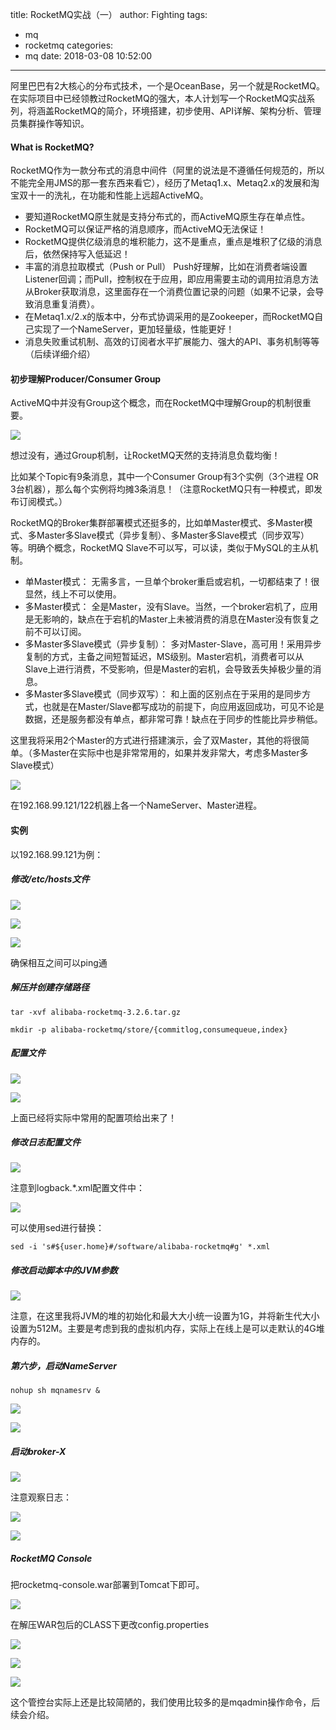 title: RocketMQ实战（一）
author: Fighting
tags:
  - mq
  - rocketmq
categories:
  - mq
date: 2018-03-08 10:52:00
---
阿里巴巴有2大核心的分布式技术，一个是OceanBase，另一个就是RocketMQ。在实际项目中已经领教过RocketMQ的强大，本人计划写一个RocketMQ实战系列，将涵盖RocketMQ的简介，环境搭建，初步使用、API详解、架构分析、管理员集群操作等知识。

#### What is RocketMQ?

RocketMQ作为一款分布式的消息中间件（阿里的说法是不遵循任何规范的，所以不能完全用JMS的那一套东西来看它），经历了Metaq1.x、Metaq2.x的发展和淘宝双十一的洗礼，在功能和性能上远超ActiveMQ。

- 要知道RocketMQ原生就是支持分布式的，而ActiveMQ原生存在单点性。
- RocketMQ可以保证严格的消息顺序，而ActiveMQ无法保证！
- RocketMQ提供亿级消息的堆积能力，这不是重点，重点是堆积了亿级的消息后，依然保持写入低延迟！
- 丰富的消息拉取模式（Push or Pull）
Push好理解，比如在消费者端设置Listener回调；而Pull，控制权在于应用，即应用需要主动的调用拉消息方法从Broker获取消息，这里面存在一个消费位置记录的问题（如果不记录，会导致消息重复消费）。
- 在Metaq1.x/2.x的版本中，分布式协调采用的是Zookeeper，而RocketMQ自己实现了一个NameServer，更加轻量级，性能更好！
- 消息失败重试机制、高效的订阅者水平扩展能力、强大的API、事务机制等等（后续详细介绍）

<!--more-->

#### 初步理解Producer/Consumer Group

ActiveMQ中并没有Group这个概念，而在RocketMQ中理解Group的机制很重要。

![](http://zhouqi-blog.oss-cn-shenzhen.aliyuncs.com/img/mq/1.png?imageView2/2/w/600/h/600/q/75|imageslim)

想过没有，通过Group机制，让RocketMQ天然的支持消息负载均衡！

比如某个Topic有9条消息，其中一个Consumer Group有3个实例（3个进程 OR 3台机器），那么每个实例将均摊3条消息！（注意RocketMQ只有一种模式，即发布订阅模式。）

> 
RocketMQ的Broker集群部署模式还挺多的，比如单Master模式、多Master模式、多Master多Slave模式（异步复制）、多Master多Slave模式（同步双写）等。明确个概念，RocketMQ Slave不可以写，可以读，类似于MySQL的主从机制。
- 单Master模式：
无需多言，一旦单个broker重启或宕机，一切都结束了！很显然，线上不可以使用。
- 多Master模式：
全是Master，没有Slave。当然，一个broker宕机了，应用是无影响的，缺点在于宕机的Master上未被消费的消息在Master没有恢复之前不可以订阅。
- 多Master多Slave模式（异步复制）：
多对Master-Slave，高可用！采用异步复制的方式，主备之间短暂延迟，MS级别。Master宕机，消费者可以从Slave上进行消费，不受影响，但是Master的宕机，会导致丢失掉极少量的消息。
- 多Master多Slave模式（同步双写）：
和上面的区别点在于采用的是同步方式，也就是在Master/Slave都写成功的前提下，向应用返回成功，可见不论是数据，还是服务都没有单点，都非常可靠！缺点在于同步的性能比异步稍低。

这里我将采用2个Master的方式进行搭建演示，会了双Master，其他的将很简单。（多Master在实际中也是非常常用的，如果并发非常大，考虑多Master多Slave模式）

![](http://zhouqi-blog.oss-cn-shenzhen.aliyuncs.com/img/mq/2.png?imageView2/2/w/600/h/600/q/75|imageslim)

在192.168.99.121/122机器上各一个NameServer、Master进程。

#### 实例

以192.168.99.121为例：

##### 修改/etc/hosts文件
![](http://zhouqi-blog.oss-cn-shenzhen.aliyuncs.com/img/mq/2.png?imageView2/2/w/600/h/600/q/75|imageslim)

![](http://zhouqi-blog.oss-cn-shenzhen.aliyuncs.com/img/mq/3.png?imageView2/2/w/600/h/600/q/75|imageslim)

![](http://zhouqi-blog.oss-cn-shenzhen.aliyuncs.com/img/mq/4.png?imageView2/2/w/600/h/600/q/75|imageslim)

确保相互之间可以ping通

##### 解压并创建存储路径

```shell
tar -xvf alibaba-rocketmq-3.2.6.tar.gz

mkdir -p alibaba-rocketmq/store/{commitlog,consumequeue,index}
```

##### 配置文件

![](http://zhouqi-blog.oss-cn-shenzhen.aliyuncs.com/img/mq/5.png?imageView2/2/w/600/h/600/q/75|imageslim)

![](http://zhouqi-blog.oss-cn-shenzhen.aliyuncs.com/img/mq/6.png?imageView2/2/w/600/h/600/q/75|imageslim)

上面已经将实际中常用的配置项给出来了！

##### 修改日志配置文件

![](http://zhouqi-blog.oss-cn-shenzhen.aliyuncs.com/img/mq/7.png?imageView2/2/w/600/h/600/q/75|imageslim)

注意到logback.*.xml配置文件中：

![](http://zhouqi-blog.oss-cn-shenzhen.aliyuncs.com/img/mq/8.png?imageView2/2/w/600/h/600/q/75|imageslim)

可以使用sed进行替换：

```shell
sed -i 's#${user.home}#/software/alibaba-rocketmq#g' *.xml
```

##### 修改启动脚本中的JVM参数

![](http://zhouqi-blog.oss-cn-shenzhen.aliyuncs.com/img/mq/9.png?imageView2/2/w/600/h/600/q/75|imageslim)

注意，在这里我将JVM的堆的初始化和最大大小统一设置为1G，并将新生代大小设置为512M。主要是考虑到我的虚拟机内存，实际上在线上是可以走默认的4G堆内存的。

##### 第六步，启动NameServer

```shell
nohup sh mqnamesrv &
```

![](http://zhouqi-blog.oss-cn-shenzhen.aliyuncs.com/img/mq/10.png?imageView2/2/w/600/h/600/q/75|imageslim)

![](http://zhouqi-blog.oss-cn-shenzhen.aliyuncs.com/img/mq/11.png?imageView2/2/w/600/h/600/q/75|imageslim)

##### 启动broker-X

![](http://zhouqi-blog.oss-cn-shenzhen.aliyuncs.com/img/mq/12.png?imageView2/2/w/600/h/600/q/75|imageslim)

注意观察日志：

![](http://zhouqi-blog.oss-cn-shenzhen.aliyuncs.com/img/mq/13.png?imageView2/2/w/600/h/600/q/75|imageslim)

![](http://zhouqi-blog.oss-cn-shenzhen.aliyuncs.com/img/mq/14.png?imageView2/2/w/600/h/600/q/75|imageslim)

##### RocketMQ Console

把rocketmq-console.war部署到Tomcat下即可。

![](http://zhouqi-blog.oss-cn-shenzhen.aliyuncs.com/img/mq/15.png?imageView2/2/w/600/h/600/q/75|imageslim)

在解压WAR包后的CLASS下更改config.properties

![](http://zhouqi-blog.oss-cn-shenzhen.aliyuncs.com/img/mq/16.png?imageView2/2/w/600/h/600/q/75|imageslim)

![](http://zhouqi-blog.oss-cn-shenzhen.aliyuncs.com/img/mq/17.png?imageView2/2/w/600/h/600/q/75|imageslim)

![](http://zhouqi-blog.oss-cn-shenzhen.aliyuncs.com/img/mq/18.png?imageView2/2/w/600/h/600/q/75|imageslim)

这个管控台实际上还是比较简陋的，我们使用比较多的是mqadmin操作命令，后续会介绍。